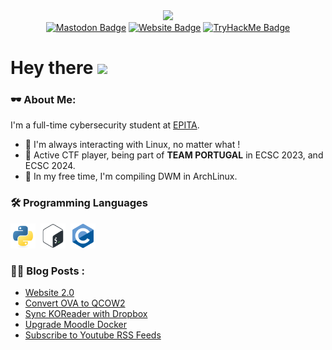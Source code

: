 <div id="header" align="center">
  <img src="https://media.giphy.com/media/c4E9K3UJftZG5MB27w/giphy.gif" width="100"/>
</div>

<div id="badges" align="center">
  <a href="https://fosstodon.org/@M0streng0"><img src="https://img.shields.io/badge/Mastodon-blue?logo=mastodon&logoColor=white&style=for-the-badge" alt="Mastodon Badge"/></a>
  <a href="https://m0streng0.com/"><img src="https://img.shields.io/badge/Website-teal?style=for-the-badge&logo=retroarch&logoColor=white" alt="Website Badge"/></a>
  <a href="https://tryhackme.com/p/M0streng0"><img src="https://img.shields.io/badge/Tryhackme-red?style=for-the-badge&logo=tryhackme&logoColor=white" alt="TryHackMe Badge"/></a>
</div>

<h1>
  Hey there
  <img src="https://media.giphy.com/media/hvRJCLFzcasrR4ia7z/giphy.gif" width="30px"/>
</h1>

### 🕶 About Me:

I'm a full-time cybersecurity student at [EPITA](https://www.epita.fr/bachelor-cybersecurite/).

- 🐧 I'm always interacting with Linux, no matter what !
- 🚩 Active CTF player, being part of **TEAM PORTUGAL** in ECSC 2023, and ECSC 2024.
- 🌴 In my free time, I'm compiling DWM in ArchLinux.

### 🛠️ Programming Languages

<div>
  <img src="https://github.com/devicons/devicon/blob/master/icons/python/python-original.svg" title="Python" alt="Python" width="40" height="40"/>&nbsp;
  <img src="https://github.com/devicons/devicon/blob/master/icons/bash/bash-original.svg" title="Bash" alt="Bash" width="40" height="40"/>&nbsp;
  <img src="https://github.com/devicons/devicon/blob/master/icons/c/c-original.svg" title="C" alt="C" width="40" height="40"/>&nbsp;
</div>

### ✍🏻 Blog Posts :
<!-- BLOG-POST-LIST:START -->
- [Website 2.0](https://m0streng0.com/posts/website2.0/)
- [Convert OVA to QCOW2](https://m0streng0.com/posts/convert-ova-to-qcow2/)
- [Sync KOReader with Dropbox](https://m0streng0.com/posts/sync-koreader-stats-dropbox/)
- [Upgrade Moodle Docker](https://m0streng0.com/posts/upgrade-moodle-docker/)
- [Subscribe to Youtube RSS Feeds](https://m0streng0.com/posts/subscribe-to-youtube-rss-feeds/)
<!-- BLOG-POST-LIST:END -->
